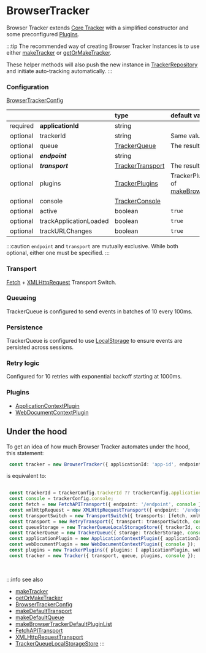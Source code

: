 # BrowserTracker

Browser Tracker extends [Core Tracker](/tracking/api-reference/core/Tracker.md) with a simplified constructor and some preconfigured [Plugins](/tracking/api-reference/core/TrackerPlugins.md).

:::tip
The recommended way of creating Browser Tracker Instances is to use either [makeTracker](/tracking/api-reference/general/makeTracker.md) or [getOrMakeTracker](/tracking/api-reference/general/getOrMakeTracker.md).

These helper methods will also push the new instance in [TrackerRepository](/tracking/api-reference/core/TrackerRepository.md) and initiate auto-tracking automatically.
:::

### Configuration
[BrowserTrackerConfig](/tracking/api-reference/definitions/BrowserTrackerConfig.md)

|          |                        | type                                                                 | default value
| :-:      | :--                    | :--                                                                  | :--           
| required | **applicationId**      | string                                                               |
| optional | trackerId              | string                                                               | Same value as `applicationId`
| optional | queue                  | [TrackerQueue](/tracking/api-reference/core/TrackerQueue.md)         | The result of [makeDefaultQueue](/tracking/api-reference/common/factories/makeDefaultQueue.md)
| optional | **_endpoint_**         | string                                                               |
| optional | **_transport_**        | [TrackerTransport](/tracking/api-reference/core/TrackerTransport.md) | The result of [makeDefaultTransport](/tracking/api-reference/common/factories/makeDefaultTransport.md)
| optional | plugins                | [TrackerPlugins](/tracking/api-reference/core/TrackerPlugins.md)     | TrackerPlugins initiated with the result of [makeBrowserTrackerDefaultPluginList](/tracking/api-reference/common/factories/makeDefaultPluginList.md)
| optional | console                | [TrackerConsole](/tracking/api-reference/core/TrackerConsole.md)     |
| optional | active                 | boolean                                                              | `true`
| optional | trackApplicationLoaded | boolean                                                              | `true`
| optional | trackURLChanges        | boolean                                                              | `true`

:::caution
`endpoint` and `transport` are mutually exclusive. While both optional, either one must be specified.
:::
### Transport
[Fetch](/tracking/api-reference/transports/FetchAPITransport.md) + [XMLHttpRequest](/tracking/api-reference/transports/XMLHttpRequestTransport.md) Transport Switch.

### Queueing
TrackerQueue is configured to send events in batches of 10 every 100ms.  

### Persistence
TrackerQueue is configured to use [LocalStorage](/tracking/api-reference/queues/TrackerQueueLocalStorageStore.md) to ensure events are persisted across sessions.

### Retry logic
Configured for 10 retries with exponential backoff starting at 1000ms.

### Plugins
- [ApplicationContextPlugin](/tracking/api-reference/core/TrackerPlugins.md#applicationcontextplugin)
- [WebDocumentContextPlugin](/tracking/api-reference/core/TrackerPlugins.md#webdocumentcontextplugin)

## Under the hood
To get an idea of how much Browser Tracker automates under the hood, this statement:

```typescript
 const tracker = new BrowserTracker({ applicationId: 'app-id', endpoint: '/endpoint', console: console });
``` 

is equivalent to:

```typescript
 
 const trackerId = trackerConfig.trackerId ?? trackerConfig.applicationId;
 const console = trackerConfig.console;
 const fetch = new FetchAPITransport({ endpoint: '/endpoint', console });
 const xmlHttpRequest = new XMLHttpRequestTransport({ endpoint: '/endpoint', console });
 const transportSwitch = new TransportSwitch({ transports: [fetch, xmlHttpRequest], console });
 const transport = new RetryTransport({ transport: transportSwitch, console });
 const queueStorage = new TrackerQueueLocalStorageStore({ trackerId, console })
 const trackerQueue = new TrackerQueue({ storage: trackerStorage, console });
 const applicationPlugin = new ApplicationContextPlugin({ applicationId: 'app-id', console });
 const webDocumentPlugin = new WebDocumentContextPlugin({ console });
 const plugins = new TrackerPlugins({ plugins: [ applicationPlugin, webDocumentPlugin ], console });
 const tracker = new Tracker({ transport, queue, plugins, console });
```

<br />

:::info see also
- [makeTracker](/tracking/api-reference/general/makeTracker.md)
- [getOrMakeTracker](/tracking/api-reference/general/getOrMakeTracker.md)
- [BrowserTrackerConfig](/tracking/api-reference/definitions/BrowserTrackerConfig.md)
- [makeDefaultTransport](/tracking/api-reference/common/factories/makeDefaultTransport.md)
- [makeDefaultQueue](/tracking/api-reference/common/factories/makeDefaultQueue.md)
- [makeBrowserTrackerDefaultPluginList](/tracking/api-reference/common/factories/makeDefaultPluginList.md)
- [FetchAPITransport](/tracking/api-reference/transports/FetchAPITransport.md)
- [XMLHttpRequestTransport](/tracking/api-reference/transports/XMLHttpRequestTransport.md)
- [TrackerQueueLocalStorageStore](/tracking/api-reference/queues/TrackerQueueLocalStorageStore.md)
:::
